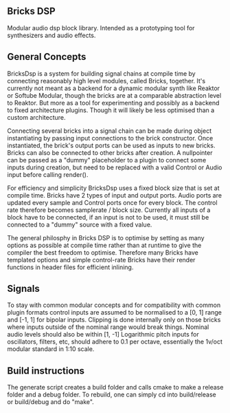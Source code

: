 Bricks DSP
-------------------
Modular audio dsp block library. Intended as a prototyping tool for synthesizers and audio effects. 

General Concepts
-------------------
BricksDsp is a system for building signal chains at compile time by connecting reasonably high level modules, called Bricks, together. It's currently not meant as a backend for a dynamic modular synth like Reaktor or Softube Modular, though the bricks are at a comparable abstraction level to Reaktor. But more as a tool for experimenting and possibly as a backend to fixed architecture plugins. Though it will likely be less optimised than a custom architecture.

Connecting several bricks into a signal chain can be made during object instantiating by passing input connections to the brick constructor. Once instantiated, the brick's output ports can be used as inputs to new bricks. Bricks can also be connected to other bricks after creation. A nullpointer can be passed as a "dummy" placeholder to a plugin to connect some inputs during creation, but need to be replaced with a valid Control or Audio input before calling render().

For efficiency and simplicity BricksDsp uses a fixed block size that is set at compile time. Bricks have 2 types of input and output ports. Audio ports are updated every sample and Control ports once for every block. The control rate therefore becomes samplerate / block size. Currently all inputs of a block have to be connected, if an input is not to be used, it must still be connected to a "dummy" source with a fixed value.

The general philosphy in Bricks DSP is to optimise by setting as many options as possible at compile time rather than at runtime to give the compiler the best freedom to optimise. Therefore many Bricks have templated options and simple control-rate Bricks have their render functions in header files for efficient inlining.

Signals
-------------------
To stay with common modular concepts and for compatibility with common plugin formats control inputs are assumed to be normalised to a [0, 1] range and [-1, 1] for bipolar inputs. Clipping is done internally only on those bricks where inputs outside of the nominal range would break things. Nominal audio levels should also be within [1, -1]
Logarithmic pitch inputs for oscillators, filters, etc, should adhere to 0.1 per octave, essentially the 1v/oct modular standard in 1:10 scale. 

Build instructions
-------------------
The generate script creates a build folder and calls cmake to make a release folder and a debug folder. To rebuild, one can simply cd into build/release or build/debug and do "make".

